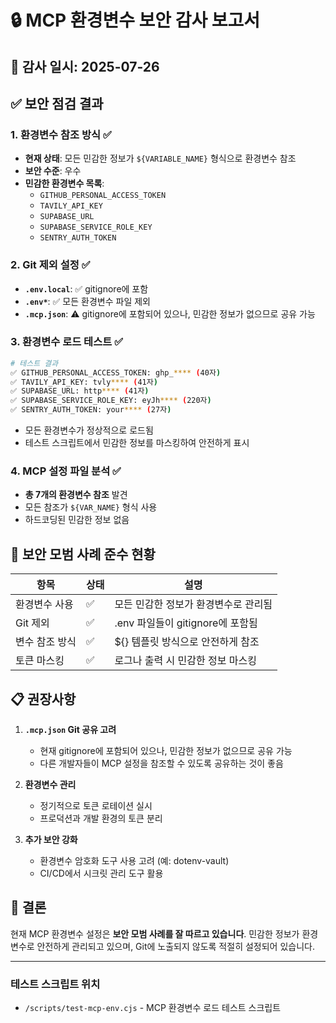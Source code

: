 # 🔒 MCP 환경변수 보안 감사 보고서

## 📅 감사 일시: 2025-07-26

## ✅ 보안 점검 결과

### 1. 환경변수 참조 방식 ✅

- **현재 상태**: 모든 민감한 정보가 `${VARIABLE_NAME}` 형식으로 환경변수 참조
- **보안 수준**: 우수
- **민감한 환경변수 목록**:
  - `GITHUB_PERSONAL_ACCESS_TOKEN`
  - `TAVILY_API_KEY`
  - `SUPABASE_URL`
  - `SUPABASE_SERVICE_ROLE_KEY`
  - `SENTRY_AUTH_TOKEN`

### 2. Git 제외 설정 ✅

- **`.env.local`**: ✅ gitignore에 포함
- **`.env*`**: ✅ 모든 환경변수 파일 제외
- **`.mcp.json`**: ⚠️ gitignore에 포함되어 있으나, 민감한 정보가 없으므로 공유 가능

### 3. 환경변수 로드 테스트 ✅

```bash
# 테스트 결과
✅ GITHUB_PERSONAL_ACCESS_TOKEN: ghp_**** (40자)
✅ TAVILY_API_KEY: tvly**** (41자)
✅ SUPABASE_URL: http**** (41자)
✅ SUPABASE_SERVICE_ROLE_KEY: eyJh**** (220자)
✅ SENTRY_AUTH_TOKEN: your**** (27자)
```

- 모든 환경변수가 정상적으로 로드됨
- 테스트 스크립트에서 민감한 정보를 마스킹하여 안전하게 표시

### 4. MCP 설정 파일 분석 ✅

- **총 7개의 환경변수 참조** 발견
- 모든 참조가 `${VAR_NAME}` 형식 사용
- 하드코딩된 민감한 정보 없음

## 🔐 보안 모범 사례 준수 현황

| 항목           | 상태 | 설명                                 |
| -------------- | ---- | ------------------------------------ |
| 환경변수 사용  | ✅   | 모든 민감한 정보가 환경변수로 관리됨 |
| Git 제외       | ✅   | .env 파일들이 gitignore에 포함됨     |
| 변수 참조 방식 | ✅   | ${} 템플릿 방식으로 안전하게 참조    |
| 토큰 마스킹    | ✅   | 로그나 출력 시 민감한 정보 마스킹    |

## 📋 권장사항

1. **`.mcp.json` Git 공유 고려**
   - 현재 gitignore에 포함되어 있으나, 민감한 정보가 없으므로 공유 가능
   - 다른 개발자들이 MCP 설정을 참조할 수 있도록 공유하는 것이 좋음

2. **환경변수 관리**
   - 정기적으로 토큰 로테이션 실시
   - 프로덕션과 개발 환경의 토큰 분리

3. **추가 보안 강화**
   - 환경변수 암호화 도구 사용 고려 (예: dotenv-vault)
   - CI/CD에서 시크릿 관리 도구 활용

## 🎯 결론

현재 MCP 환경변수 설정은 **보안 모범 사례를 잘 따르고 있습니다**. 민감한 정보가 환경변수로 안전하게 관리되고 있으며, Git에 노출되지 않도록 적절히 설정되어 있습니다.

---

### 테스트 스크립트 위치

- `/scripts/test-mcp-env.cjs` - MCP 환경변수 로드 테스트 스크립트
